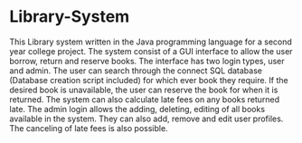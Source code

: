 # Library-System
This Library system written in the Java programming language for a second year college project. The system consist of a GUI 
interface to allow the user borrow, return and reserve books. The interface has two login types, user and admin. The user can
search through the connect SQL database (Database creation script included) for which ever book they require. If the desired 
book is unavailable, the user can reserve the book for when it is returned. The system can also calculate late fees on any 
books returned late. 
The admin login allows the adding, deleting, editing of all books available in the system. They can also add, remove and edit
user profiles. The canceling of late fees is also possible.
